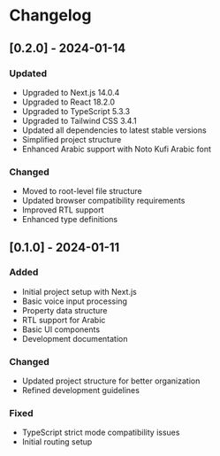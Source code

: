 # Changelog

## [0.2.0] - 2024-01-14
### Updated
- Upgraded to Next.js 14.0.4
- Upgraded to React 18.2.0
- Upgraded to TypeScript 5.3.3
- Upgraded to Tailwind CSS 3.4.1
- Updated all dependencies to latest stable versions
- Simplified project structure
- Enhanced Arabic support with Noto Kufi Arabic font

### Changed
- Moved to root-level file structure
- Updated browser compatibility requirements
- Improved RTL support
- Enhanced type definitions

## [0.1.0] - 2024-01-11
### Added
- Initial project setup with Next.js
- Basic voice input processing
- Property data structure
- RTL support for Arabic
- Basic UI components
- Development documentation

### Changed
- Updated project structure for better organization
- Refined development guidelines

### Fixed
- TypeScript strict mode compatibility issues
- Initial routing setup 